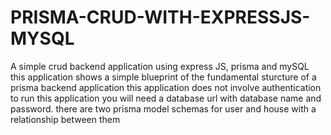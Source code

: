 # PRISMA-CRUD-WITH-EXPRESSJS-MYSQL
A simple crud backend application using express JS, prisma and mySQL
this application shows a simple blueprint of the fundamental sturcture of a prisma backend application
this application does not involve authentication
to run this application you will need a database url with database name and password.
there are two prisma model schemas  for user and house with a relationship between them

